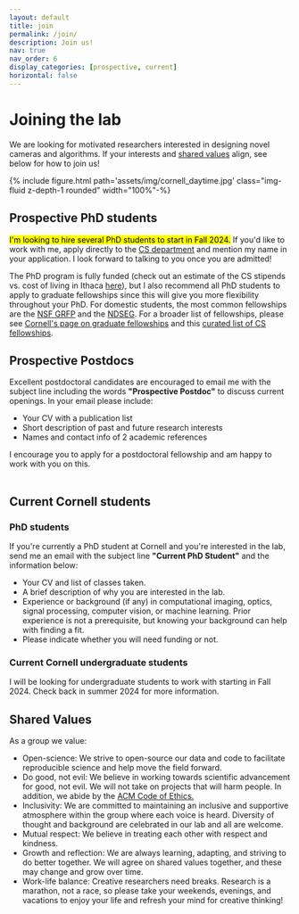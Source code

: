 ```yaml
---
layout: default
title: join
permalink: /join/
description: Join us!
nav: true
nav_order: 6
display_categories: [prospective, current]
horizontal: false
---
```


<!-- pages/projects.md -->


<h1 class="category">Joining the lab</h1>
We are looking for motivated researchers interested in designing novel cameras and algorithms. If your interests and <a href="#shared-values">shared values</a> align, see below for how to join us!

{% include figure.html path='assets/img/cornell_daytime.jpg' class="img-fluid z-depth-1 rounded" width="100%"-%}

<!--<div class="row g-0">
<div class ="col-sm-8">-->

<h2 class="category">Prospective PhD students</h2>
<mark><span class="font-weight-bold">I'm looking to hire several PhD students to start in Fall 2024.</span></mark> If you'd like to work with me, apply directly to the <a href="https://www.cs.cornell.edu/phd/admissions">CS department</a> and mention my name in your application. I look forward to talking to you once you are admitted!

<p>
The PhD program is fully funded (check out an estimate of the CS stipends vs. cost of living in Ithaca <a href="https://csstipendrankings.org/">here</a>), but I also recommend all PhD students to apply to graduate fellowships since this will give you more flexibility throughout your PhD. For domestic students, the most common fellowships are the <a href="https://www.nsfgrfp.org/">NSF GRFP</a> and the <a href = "https://ndseg.org/">NDSEG</a>. For a broader list of fellowships, please see <a href = "https://gradschool.cornell.edu/financial-support/fellowships/">Cornell's page on graduate fellowships</a> and this <a href = "https://github.com/chinasaokolo/csGraduateFellowships">curated list of CS fellowships</a>.  </p>
<h2 class="category">Prospective Postdocs</h2>
<p>
Excellent postdoctoral candidates are encouraged to email me with the subject line including the words <b>"Prospective Postdoc"</b> to discuss current openings. In your email please include: 
	<ul>
	  <li>Your CV with a publication list</li>
	  <li>Short description of past and future research interests</li>
	  <li>Names and contact info of 2 academic references</li>
	</ul>
	
I encourage you to apply for a postdoctoral fellowship and am happy to work with you on this. <br><br> </p>

<h2 class="category">Current Cornell students</h2>
<h3> PhD students</h3>
<p>
If you're currently a PhD student at Cornell and you're interested in the lab, send me an email with the subject line <b>"Current PhD Student"</b> and the information below:
	<ul>
	  <li>Your CV and list of classes taken.</li>
	  <li>A brief description of why you are interested in the lab.</li>
	  <li>Experience or background (if any) in computational imaging, optics, signal processing, computer vision, or machine learning. Prior experience is not a prerequisite, but knowing your background can help with finding a fit.</li> 
	  <li>Please indicate whether you will need funding or not. </li>
	</ul>
</p>
<h3 class="category">Current Cornell undergraduate students</h3>
<p>
I will be looking for undergraduate students to work with starting in Fall 2024. Check back in summer 2024 for more information. </p>


<h2 class="category"><a id="shared-values">Shared Values</a></h2>
As a group we value:
<ul>
<li> <span class="font-weight-bold">Open-science</span>: We strive to open-source our data and code to facilitate reproducible science and help move the field forward. </li> 
<li> <span class="font-weight-bold">Do good, not evil</span>: We believe in working towards scientific advancement for good, not evil. We will not take on projects that will harm people. In addition, we abide by the <a href="https://www.acm.org/code-of-ethics">ACM Code of Ethics.</a>  </li> 
<li> <span class="font-weight-bold">Inclusivity</span>: We are committed to maintaining an inclusive and supportive atmosphere within the group where each voice is heard. Diversity of thought and background are celebrated in our lab and all are welcome.</li>
<li> <span class="font-weight-bold">Mutual respect</span>: We believe in treating each other with respect and kindness.</li>
<li> <span class="font-weight-bold">Growth and reflection</span>: We are always learning, adapting, and striving to do better together. We will agree on shared values together, and these may change and grow over time.</li>
<li> <span class="font-weight-bold">Work-life balance</span>: Creative researchers need breaks. Research is a marathon, not a race, so please take your weekends, evenings, and vacations to enjoy your life and refresh your mind for creative thinking! </li>
</ul> 

